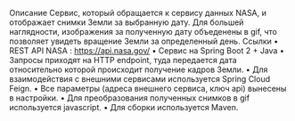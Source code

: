 Описание
Cервис, который обращается к сервису данных NASA, и отображает снимки Земли за выбранную дату.
Для большей наглядности, изображения за полученную дату объеденены в gif, что позволяет увидеть вращение Земли за определенный день.
Ссылки
• REST API NASA : https://api.nasa.gov/
• Сервис на Spring Boot 2 + Java 
• Запросы приходят на HTTP endpoint, туда передается дата относительно которой происходит получение кадров Земли.
• Для взаимодействия с внешними сервисами используется Spring Cloud Feign.
• Все параметры (адреса внешнего сервиса, ключ api) вынесены в настройки.
• Для преобразования полученных снимков в gif используется javascript. 
• Для сборки используется Maven.
